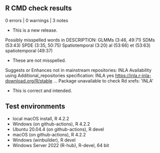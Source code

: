## R CMD check results

0 errors | 0 warnings | 3 notes

* This is a new release.

Possibly misspelled words in DESCRIPTION:
  GLMMs (3:46, 49:71)
  SDMs (53:43)
  SPDE (3:35, 50:75)
  Spatiotemporal (3:20)
  al (53:66)
  et (53:63)
  spatiotemporal (49:37)

* These are not misspelled.

Suggests or Enhances not in mainstream repositories:
  INLA
Availability using Additional_repositories specification:
  INLA   yes   https://inla.r-inla-download.org/R/stable
...
Package unavailable to check Rd xrefs: 'INLA'
  
* This is correct and intended.

## Test environments

* local macOS install, R 4.2.2
* Windows (on github-actions), R 4.2.2
* Ubuntu 20.04.4 (on github-actions), R devel
* macOS (on github-actions), R 4.2.2
* Windows (winbuilder), R devel
* Windows Server 2022 (R-hub), R-devel, 64 bit
